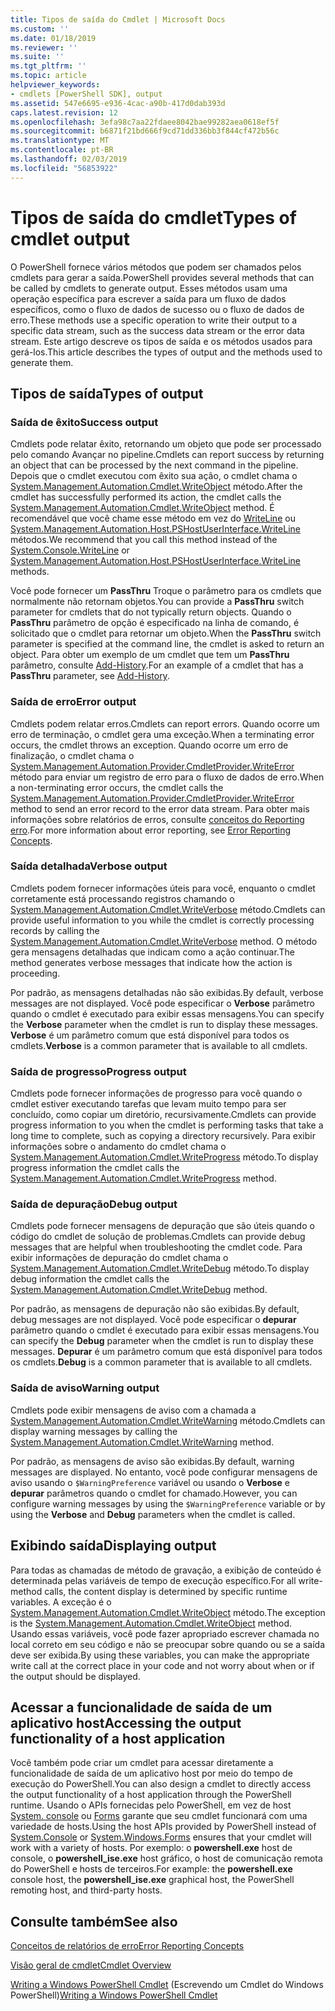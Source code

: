 ```yaml
---
title: Tipos de saída do Cmdlet | Microsoft Docs
ms.custom: ''
ms.date: 01/18/2019
ms.reviewer: ''
ms.suite: ''
ms.tgt_pltfrm: ''
ms.topic: article
helpviewer_keywords:
- cmdlets [PowerShell SDK], output
ms.assetid: 547e6695-e936-4cac-a90b-417d0dab393d
caps.latest.revision: 12
ms.openlocfilehash: 3efa98c7aa22fdaee8042bae99282aea0618ef5f
ms.sourcegitcommit: b6871f21bd666f9cd71dd336bb3f844cf472b56c
ms.translationtype: MT
ms.contentlocale: pt-BR
ms.lasthandoff: 02/03/2019
ms.locfileid: "56853922"
---
```

# <a name="types-of-cmdlet-output"></a><span data-ttu-id="92860-102">Tipos de saída do cmdlet</span><span class="sxs-lookup"><span data-stu-id="92860-102">Types of cmdlet output</span></span>

<span data-ttu-id="92860-103">O PowerShell fornece vários métodos que podem ser chamados pelos cmdlets para gerar a saída.</span><span class="sxs-lookup"><span data-stu-id="92860-103">PowerShell provides several methods that can be called by cmdlets to generate output.</span></span> <span data-ttu-id="92860-104">Esses métodos usam uma operação específica para escrever a saída para um fluxo de dados específicos, como o fluxo de dados de sucesso ou o fluxo de dados de erro.</span><span class="sxs-lookup"><span data-stu-id="92860-104">These methods use a specific operation to write their output to a specific data stream, such as the success data stream or the error data stream.</span></span> <span data-ttu-id="92860-105">Este artigo descreve os tipos de saída e os métodos usados para gerá-los.</span><span class="sxs-lookup"><span data-stu-id="92860-105">This article describes the types of output and the methods used to generate them.</span></span>

## <a name="types-of-output"></a><span data-ttu-id="92860-106">Tipos de saída</span><span class="sxs-lookup"><span data-stu-id="92860-106">Types of output</span></span>

### <a name="success-output"></a><span data-ttu-id="92860-107">Saída de êxito</span><span class="sxs-lookup"><span data-stu-id="92860-107">Success output</span></span>

<span data-ttu-id="92860-108">Cmdlets pode relatar êxito, retornando um objeto que pode ser processado pelo comando Avançar no pipeline.</span><span class="sxs-lookup"><span data-stu-id="92860-108">Cmdlets can report success by returning an object that can be processed by the next command in the pipeline.</span></span> <span data-ttu-id="92860-109">Depois que o cmdlet executou com êxito sua ação, o cmdlet chama o [System.Management.Automation.Cmdlet.WriteObject](/dotnet/api/System.Management.Automation.Cmdlet.WriteObject) método.</span><span class="sxs-lookup"><span data-stu-id="92860-109">After the cmdlet has successfully performed its action, the cmdlet calls the [System.Management.Automation.Cmdlet.WriteObject](/dotnet/api/System.Management.Automation.Cmdlet.WriteObject) method.</span></span> <span data-ttu-id="92860-110">É recomendável que você chame esse método em vez do [WriteLine](/dotnet/api/System.Console.WriteLine) ou [System.Management.Automation.Host.PSHostUserInterface.WriteLine](/dotnet/api/System.Management.Automation.Host.PSHostUserInterface.WriteLine) métodos.</span><span class="sxs-lookup"><span data-stu-id="92860-110">We recommend that you call this method instead of the [System.Console.WriteLine](/dotnet/api/System.Console.WriteLine) or [System.Management.Automation.Host.PSHostUserInterface.WriteLine](/dotnet/api/System.Management.Automation.Host.PSHostUserInterface.WriteLine) methods.</span></span>

<span data-ttu-id="92860-111">Você pode fornecer um **PassThru** Troque o parâmetro para os cmdlets que normalmente não retornam objetos.</span><span class="sxs-lookup"><span data-stu-id="92860-111">You can provide a **PassThru** switch parameter for cmdlets that do not typically return objects.</span></span>
<span data-ttu-id="92860-112">Quando o **PassThru** parâmetro de opção é especificado na linha de comando, é solicitado que o cmdlet para retornar um objeto.</span><span class="sxs-lookup"><span data-stu-id="92860-112">When the **PassThru** switch parameter is specified at the command line, the cmdlet is asked to return an object.</span></span> <span data-ttu-id="92860-113">Para obter um exemplo de um cmdlet que tem um **PassThru** parâmetro, consulte [Add-History](/powershell/module/Microsoft.PowerShell.Core/Add-History).</span><span class="sxs-lookup"><span data-stu-id="92860-113">For an example of a cmdlet that has a **PassThru** parameter, see [Add-History](/powershell/module/Microsoft.PowerShell.Core/Add-History).</span></span>

### <a name="error-output"></a><span data-ttu-id="92860-114">Saída de erro</span><span class="sxs-lookup"><span data-stu-id="92860-114">Error output</span></span>

<span data-ttu-id="92860-115">Cmdlets podem relatar erros.</span><span class="sxs-lookup"><span data-stu-id="92860-115">Cmdlets can report errors.</span></span> <span data-ttu-id="92860-116">Quando ocorre um erro de terminação, o cmdlet gera uma exceção.</span><span class="sxs-lookup"><span data-stu-id="92860-116">When a terminating error occurs, the cmdlet throws an exception.</span></span> <span data-ttu-id="92860-117">Quando ocorre um erro de finalização, o cmdlet chama o [System.Management.Automation.Provider.CmdletProvider.WriteError](/dotnet/api/System.Management.Automation.Provider.CmdletProvider.WriteError) método para enviar um registro de erro para o fluxo de dados de erro.</span><span class="sxs-lookup"><span data-stu-id="92860-117">When a non-terminating error occurs, the cmdlet calls the [System.Management.Automation.Provider.CmdletProvider.WriteError](/dotnet/api/System.Management.Automation.Provider.CmdletProvider.WriteError) method to send an error record to the error data stream.</span></span> <span data-ttu-id="92860-118">Para obter mais informações sobre relatórios de erros, consulte [conceitos do Reporting erro](./error-reporting-concepts.md).</span><span class="sxs-lookup"><span data-stu-id="92860-118">For more information about error reporting, see [Error Reporting Concepts](./error-reporting-concepts.md).</span></span>

### <a name="verbose-output"></a><span data-ttu-id="92860-119">Saída detalhada</span><span class="sxs-lookup"><span data-stu-id="92860-119">Verbose output</span></span>

<span data-ttu-id="92860-120">Cmdlets podem fornecer informações úteis para você, enquanto o cmdlet corretamente está processando registros chamando o [System.Management.Automation.Cmdlet.WriteVerbose](/dotnet/api/System.Management.Automation.Cmdlet.WriteVerbose) método.</span><span class="sxs-lookup"><span data-stu-id="92860-120">Cmdlets can provide useful information to you while the cmdlet is correctly processing records by calling the [System.Management.Automation.Cmdlet.WriteVerbose](/dotnet/api/System.Management.Automation.Cmdlet.WriteVerbose) method.</span></span> <span data-ttu-id="92860-121">O método gera mensagens detalhadas que indicam como a ação continuar.</span><span class="sxs-lookup"><span data-stu-id="92860-121">The method generates verbose messages that indicate how the action is proceeding.</span></span>

<span data-ttu-id="92860-122">Por padrão, as mensagens detalhadas não são exibidas.</span><span class="sxs-lookup"><span data-stu-id="92860-122">By default, verbose messages are not displayed.</span></span> <span data-ttu-id="92860-123">Você pode especificar o **Verbose** parâmetro quando o cmdlet é executado para exibir essas mensagens.</span><span class="sxs-lookup"><span data-stu-id="92860-123">You can specify the **Verbose** parameter when the cmdlet is run to display these messages.</span></span> <span data-ttu-id="92860-124">**Verbose** é um parâmetro comum que está disponível para todos os cmdlets.</span><span class="sxs-lookup"><span data-stu-id="92860-124">**Verbose** is a common parameter that is available to all cmdlets.</span></span>

### <a name="progress-output"></a><span data-ttu-id="92860-125">Saída de progresso</span><span class="sxs-lookup"><span data-stu-id="92860-125">Progress output</span></span>

<span data-ttu-id="92860-126">Cmdlets pode fornecer informações de progresso para você quando o cmdlet estiver executando tarefas que levam muito tempo para ser concluído, como copiar um diretório, recursivamente.</span><span class="sxs-lookup"><span data-stu-id="92860-126">Cmdlets can provide progress information to you when the cmdlet is performing tasks that take a long time to complete, such as copying a directory recursively.</span></span> <span data-ttu-id="92860-127">Para exibir informações sobre o andamento do cmdlet chama o [System.Management.Automation.Cmdlet.WriteProgress](/dotnet/api/System.Management.Automation.Cmdlet.WriteProgress) método.</span><span class="sxs-lookup"><span data-stu-id="92860-127">To display progress information the cmdlet calls the [System.Management.Automation.Cmdlet.WriteProgress](/dotnet/api/System.Management.Automation.Cmdlet.WriteProgress) method.</span></span>

### <a name="debug-output"></a><span data-ttu-id="92860-128">Saída de depuração</span><span class="sxs-lookup"><span data-stu-id="92860-128">Debug output</span></span>

<span data-ttu-id="92860-129">Cmdlets pode fornecer mensagens de depuração que são úteis quando o código do cmdlet de solução de problemas.</span><span class="sxs-lookup"><span data-stu-id="92860-129">Cmdlets can provide debug messages that are helpful when troubleshooting the cmdlet code.</span></span> <span data-ttu-id="92860-130">Para exibir informações de depuração do cmdlet chama o [System.Management.Automation.Cmdlet.WriteDebug](/dotnet/api/System.Management.Automation.Cmdlet.WriteDebug) método.</span><span class="sxs-lookup"><span data-stu-id="92860-130">To display debug information the cmdlet calls the [System.Management.Automation.Cmdlet.WriteDebug](/dotnet/api/System.Management.Automation.Cmdlet.WriteDebug) method.</span></span>

<span data-ttu-id="92860-131">Por padrão, as mensagens de depuração não são exibidas.</span><span class="sxs-lookup"><span data-stu-id="92860-131">By default, debug messages are not displayed.</span></span> <span data-ttu-id="92860-132">Você pode especificar o **depurar** parâmetro quando o cmdlet é executado para exibir essas mensagens.</span><span class="sxs-lookup"><span data-stu-id="92860-132">You can specify the **Debug** parameter when the cmdlet is run to display these messages.</span></span> <span data-ttu-id="92860-133">**Depurar** é um parâmetro comum que está disponível para todos os cmdlets.</span><span class="sxs-lookup"><span data-stu-id="92860-133">**Debug** is a common parameter that is available to all cmdlets.</span></span>

### <a name="warning-output"></a><span data-ttu-id="92860-134">Saída de aviso</span><span class="sxs-lookup"><span data-stu-id="92860-134">Warning output</span></span>

<span data-ttu-id="92860-135">Cmdlets pode exibir mensagens de aviso com a chamada a [System.Management.Automation.Cmdlet.WriteWarning](/dotnet/api/System.Management.Automation.Cmdlet.WriteWarning) método.</span><span class="sxs-lookup"><span data-stu-id="92860-135">Cmdlets can display warning messages by calling the [System.Management.Automation.Cmdlet.WriteWarning](/dotnet/api/System.Management.Automation.Cmdlet.WriteWarning) method.</span></span>

<span data-ttu-id="92860-136">Por padrão, as mensagens de aviso são exibidas.</span><span class="sxs-lookup"><span data-stu-id="92860-136">By default, warning messages are displayed.</span></span> <span data-ttu-id="92860-137">No entanto, você pode configurar mensagens de aviso usando o `$WarningPreference` variável ou usando o **Verbose** e **depurar** parâmetros quando o cmdlet for chamado.</span><span class="sxs-lookup"><span data-stu-id="92860-137">However, you can configure warning messages by using the `$WarningPreference` variable or by using the **Verbose** and **Debug** parameters when the cmdlet is called.</span></span>

## <a name="displaying-output"></a><span data-ttu-id="92860-138">Exibindo saída</span><span class="sxs-lookup"><span data-stu-id="92860-138">Displaying output</span></span>

<span data-ttu-id="92860-139">Para todas as chamadas de método de gravação, a exibição de conteúdo é determinada pelas variáveis de tempo de execução específico.</span><span class="sxs-lookup"><span data-stu-id="92860-139">For all write-method calls, the content display is determined by specific runtime variables.</span></span> <span data-ttu-id="92860-140">A exceção é o [System.Management.Automation.Cmdlet.WriteObject](/dotnet/api/System.Management.Automation.Cmdlet.WriteObject) método.</span><span class="sxs-lookup"><span data-stu-id="92860-140">The exception is the [System.Management.Automation.Cmdlet.WriteObject](/dotnet/api/System.Management.Automation.Cmdlet.WriteObject) method.</span></span> <span data-ttu-id="92860-141">Usando essas variáveis, você pode fazer apropriado escrever chamada no local correto em seu código e não se preocupar sobre quando ou se a saída deve ser exibida.</span><span class="sxs-lookup"><span data-stu-id="92860-141">By using these variables, you can make the appropriate write call at the correct place in your code and not worry about when or if the output should be displayed.</span></span>

## <a name="accessing-the-output-functionality-of-a-host-application"></a><span data-ttu-id="92860-142">Acessar a funcionalidade de saída de um aplicativo host</span><span class="sxs-lookup"><span data-stu-id="92860-142">Accessing the output functionality of a host application</span></span>

<span data-ttu-id="92860-143">Você também pode criar um cmdlet para acessar diretamente a funcionalidade de saída de um aplicativo host por meio do tempo de execução do PowerShell.</span><span class="sxs-lookup"><span data-stu-id="92860-143">You can also design a cmdlet to directly access the output functionality of a host application through the PowerShell runtime.</span></span> <span data-ttu-id="92860-144">Usando o APIs fornecidas pelo PowerShell, em vez de host [System. console](/dotnet/api/System.Console) ou [Forms](/dotnet/api/System.Windows.Forms) garante que seu cmdlet funcionará com uma variedade de hosts.</span><span class="sxs-lookup"><span data-stu-id="92860-144">Using the host APIs provided by PowerShell instead of [System.Console](/dotnet/api/System.Console) or [System.Windows.Forms](/dotnet/api/System.Windows.Forms) ensures that your cmdlet will work with a variety of hosts.</span></span> <span data-ttu-id="92860-145">Por exemplo: o **powershell.exe** host de console, o **powershell_ise.exe** host gráfico, o host de comunicação remota do PowerShell e hosts de terceiros.</span><span class="sxs-lookup"><span data-stu-id="92860-145">For example: the **powershell.exe** console host, the **powershell_ise.exe** graphical host, the PowerShell remoting host, and third-party hosts.</span></span>

## <a name="see-also"></a><span data-ttu-id="92860-146">Consulte também</span><span class="sxs-lookup"><span data-stu-id="92860-146">See also</span></span>

[<span data-ttu-id="92860-147">Conceitos de relatórios de erro</span><span class="sxs-lookup"><span data-stu-id="92860-147">Error Reporting Concepts</span></span>](./error-reporting-concepts.md)

[<span data-ttu-id="92860-148">Visão geral de cmdlet</span><span class="sxs-lookup"><span data-stu-id="92860-148">Cmdlet Overview</span></span>](./cmdlet-overview.md)

<span data-ttu-id="92860-149">[Writing a Windows PowerShell Cmdlet](./writing-a-windows-powershell-cmdlet.md) (Escrevendo um Cmdlet do Windows PowerShell)</span><span class="sxs-lookup"><span data-stu-id="92860-149">[Writing a Windows PowerShell Cmdlet](./writing-a-windows-powershell-cmdlet.md)</span></span>